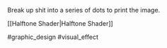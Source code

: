 Break up shit into a series of dots to print the image.

[[Halftone Shader|Halftone Shader]]

#graphic_design #visual_effect
